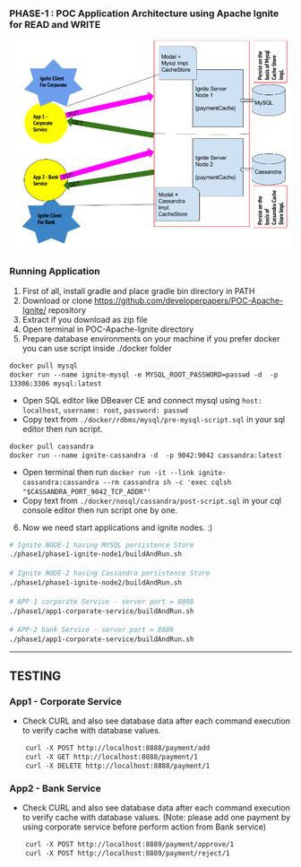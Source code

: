 ### PHASE-1 : POC Application Architecture using Apache Ignite for READ and WRITE

![alt text](phase-1-poc-architecture.png "PHASE-1 : POC Application Architecture")

### Running Application
1. First of all, install gradle and place gradle bin directory in PATH
2. Download or clone https://github.com/developerpapers/POC-Apache-Ignite/ repository
3. Extract if you download as zip file
4. Open terminal in POC-Apache-Ignite directory
5. Prepare database environments on your machine if you prefer docker you can use script inside ./docker folder

```docker
docker pull mysql
docker run --name ignite-mysql -e MYSQL_ROOT_PASSWORD=passwd -d  -p 13306:3306 mysql:latest
```
- Open SQL editor like DBeaver CE and connect mysql using `host: localhost`, `username: root`, `password: passwd`
- Copy text from `./docker/rdbms/mysql/pre-mysql-script.sql` in your sql editor then run script.    


```docker
docker pull cassandra
docker run --name ignite-cassandra -d  -p 9042:9042 cassandra:latest
```

- Open terminal then run `docker run -it --link ignite-cassandra:cassandra --rm cassandra sh -c 'exec cqlsh "$CASSANDRA_PORT_9042_TCP_ADDR"'`
- Copy text from `./docker/nosql/cassandra/post-script.sql` in your cql console editor then run script one by one.    

6. Now we need start applications and ignite nodes. :)
```bash
# Ignite NODE-1 having MYSQL persistence Store
./phase1/phase1-ignite-node1/buildAndRun.sh

# Ignite NODE-2 having Cassandra persistence Store
./phase1/phase1-ignite-node2/buildAndRun.sh

# APP-1 corporate Service - server port = 8888
./phase1/app1-corporate-service/buildAndRun.sh

# APP-2 bank Service - server port = 8889
./phase1/app1-corporate-service/buildAndRun.sh

```
-------------------------------
TESTING
-------------------------------

### App1 - Corporate Service
 
- Check CURL and also see database data after each command execution to verify cache with database values. 
```
    curl -X POST http://localhost:8888/payment/add
    curl -X GET http://localhost:8888/payment/1
    curl -X DELETE http://localhost:8888/payment/1   
```

### App2 - Bank Service 
- Check CURL and also see database data after each command execution to verify cache with database values.
 (Note: please add one payment by using corporate service before perform action from Bank service)
 
```
    curl -X POST http://localhost:8889/payment/approve/1
    curl -X POST http://localhost:8889/payment/reject/1
```
